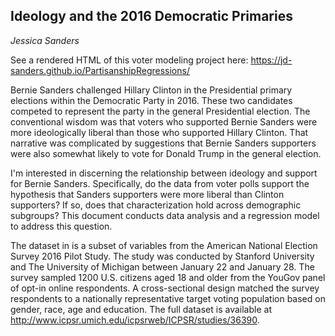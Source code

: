 ## Ideology and the 2016 Democratic Primaries

_Jessica Sanders_

See a rendered HTML of this voter modeling project here:  https://jd-sanders.github.io/PartisanshipRegressions/

Bernie Sanders challenged Hillary Clinton in the Presidential primary elections within the Democratic Party in 2016. These two candidates competed to represent the party in the general Presidential election. The conventional wisdom was that voters who supported Bernie Sanders were more ideologically liberal than those who supported Hillary Clinton. That narrative was complicated by suggestions that Bernie Sanders supporters were also somewhat likely to vote for Donald Trump in the general election.

I'm interested in discerning the relationship between ideology and support for Bernie Sanders. Specifically, do the data from voter polls support the hypothesis that Sanders supporters were more liberal than Clinton supporters? If so, does that characterization hold across demographic subgroups? This document conducts data analysis and a regression model to address this question.

The dataset in is a subset of variables from the American National Election Survey 2016 Pilot Study. The study was conducted by Stanford University and The University of Michigan between January 22 and January 28. The survey sampled 1200 U.S. citizens aged 18 and older from the YouGov panel of opt-in online respondents. A cross-sectional design matched the survey respondents to a nationally representative target voting population based on gender, race, age and education. The full dataset is available at http://www.icpsr.umich.edu/icpsrweb/ICPSR/studies/36390.
